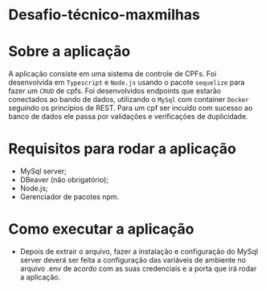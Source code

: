 # Desafio-técnico-maxmilhas

# Sobre a aplicação

A aplicação consiste em uma sistema de controle de CPFs. Foi desenvolvida em `Typescript` e `Node.js` usando o pacote `sequelize` para fazer um `CRUD` de cpfs. Foi desenvolvidos endpoints que estarão conectados ao bando de dados, utilizando o `MySql` com container `Docker` seguindo os princípios de REST. Para um cpf ser incuído com sucesso ao banco de dados ele passa por validações e verificações de duplicidade.

# Requisitos para rodar a aplicação

  * MySql server;
  * DBeaver (não obrigatório);
  * Node.js;
  * Gerenciador de pacotes npm.

# Como executar a aplicação

  * Depois de extrair o arquivo, fazer a instalação e configuração do MySql server deverá ser feita a configuração das variáveis de ambiente no arquivo .env de acordo com as suas credenciais e a porta que irá rodar a aplicação.

  